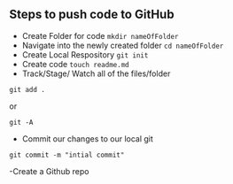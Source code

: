 
## Steps to push code to GitHub
- Create Folder for code
`mkdir nameOfFolder`
- Navigate into the newly created folder
`cd nameOfFolder`
- Create Local Respository
`git init`
- Create code
`touch readme.md`
- Track/Stage/ Watch all of the files/folder
```
git add .
```

or 

```
git -A
```
- Commit our changes to our local git
```
git commit -m "intial commit"
```
-Create a Github repo

